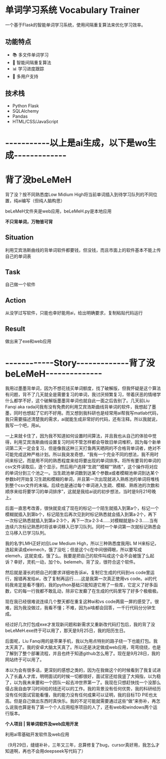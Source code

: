# 单词学习系统 Vocabulary Trainer

一个基于Flask的智能单词学习系统，使用间隔重复算法来优化学习效率。

## 功能特点
- 📚 多文件单词学习
- 🧠 智能间隔重复算法
- 📊 学习进度跟踪
- 👥 多用户支持

## 技术栈
- Python Flask
- SQLAlchemy
- Pandas
- HTML/CSS/JavaScript

# -----------以上是ai生成，以下是wo生成-------------

# 背了没beLeMeH
背了没？按不同熟悉度Low Midium High将当前单词插入到待学习队列的不同位置，纯ai编写（但纯人脑构思）

beLeMeH文件夹是web应用，beLeMeH.py是本地应用

**不只背单词，万物皆可背**

## Situation
利用艾宾浩斯曲线的背单词软件都要钱，但没钱，而且市面上的软件基本不能上传自己的单词表
## Task
自己做一个软件
## Action
从没学过写软件，只能也幸好能用ai，给出明确要求，复制粘贴代码运行
## Result
做出来了exe和web应用

# ------------Story-------------背了没beLeMeH--------------
我用过墨墨背单词，因为不想花钱买单词额度，找了破解版，但我怀疑是这个算法有问题，背不了几天就全是需要复习的单词，我讨厌频繁复习，带着厌恶的情绪学什么都学不好，这个破解版墨墨背单词也就自此一面之后告别了。几天前Liu Fanqi aka rada问我有没有免费的利用艾宾浩斯曲线背单词的软件，我想起了墨墨，同时也想起了它的不好用。而又想到我科研也是经常用ai帮我写matlab代码，我只需要描述清楚我的需求，ai就能生成非常好的代码，还有注释。所以我就说，我写一个吧，用ai。

一上来就卡住了，因为我不知道如何设置时间算法，并且我也从自己的体验中觉得，利用艾宾浩斯曲线设置复习时间不管怎样都会导致旧单词堆积，因为每个新单词第二天一定会复习，但是像我这种三天打鱼两天晒网的不合格背单词者，绝对不可能完成这种严格计划。所以我突发奇想，“我有一个完全不同的想法，我不用时间来标记，而是用不同的熟悉程度来给将要出现的单词排序。将所有要背的单词的csv文件读取后，逐个显示，然后用户选择“生疏”“模糊”“熟练”，这个操作将对应的单词分到三个池之一。当生疏池单词数到达某个参数a或者模糊池单词到达某个参数b时开始复习生疏和模糊的单词，并且第一次出现就进入熟练池的单词将堆栈到整个csv文件的末端。后续也是通过每个单词进入生疏、模糊、熟练池的次数和顺序来给将要学习的单词排序”，这就是我给ai说的初步想法，当时是9月21号晚上。

后面一直思考改善，很快就变成了现在的标记一个陌生就插入到第a个，标记一个模糊就插入到第b个，标记陌生后再次见到时标记熟悉就会插入到第a·2个，再下一次标记熟悉就插入到第a·2·3个，再下一次a·2·3·4……对模糊就是b·2·3……当有连续六次标记熟悉时将该单词移入已学习队列。同时一个单词第一次就标记熟悉会立马移入已学习队列。

我的名字LMH正好对应Low Medium High，所以三种熟悉度我用L M H来标记，连起来读成elemech，饿了没吃；但是这个c在中间很碍眼，所以要写成elemeh，这就变成，饿了么。我要是把自己的软件叫成这个会不会被饿了么起诉？幸好，灵机一动，加个b，belemeh，背了没，很符合这个软件。

然后就是漫长的把自己的要求详细地告诉ai，复制它生成的代码到vs code里运行，报错再发给ai，改了复制再运行……这是我第一次真正使用vs code。ai的代码我肯定是看不懂的，我的python基础只能知道它用了一些库，它定义了好多函数，它的每一行我都不敢乱动，除非它发癫了在生成的代码里写了好多个极极极。

现在我已经很难说连续几个整天都在重复这种ai和vs code两窗一屏的感受了。很难，因为我没做过，我看不懂；不难，因为ai啥都会回答，一千行代码分分钟生成。

经过好几次打包成exe才发现新问题和新需求又重新改代码打包后，我的背了没beLeMeH.exe终于可以用了，那天是9月25日，我的阳历生日。

后面呢，Liu Fanqi用的是苹果手机，我以为用点特别的路子绕一下也能打包。我太天真了。我的安卓大脑太天真了。所以还是决定做成web应用，弯弯绕绕，也是了解到了整个部署流程，并且也终于知道github怎么用了。现在是9月28日，我的网站终于可以用了。

本以为会有很多话，更深刻的感想之类的，因为在我做这个的时候看到了我复试进入了长鑫人才库，明明面试的时候一切都很好，面试官还给我竖了大拇指，以为稳了，以为我未来要和一个团队一起去冲世界第一了。我现在只想赶快找一个没那么侵占我自由学习时间给的钱还可以的工作。我的背景没有任何优势，我的科研经历没有任何面试官能看懂，我的能力没有任何成果可以证明，我的目标TD PIE也太高。但是自己做出东西时真快乐。我的不足可能就需要通过这些“做”来弥补，再怎么说我也算是有了第一个个人应用程序项目的人了，还有web和windows两个运行版本。

**个人项目 | 背单词软件及web应用开发**

利用ai零基础开发软件及web应用

（9月29日，缝缝补补，三年又三年，总算修复了bug，cursor真好用，我怎么才知道啊，再也不会用deepseek写代码了）

